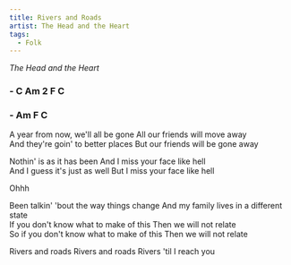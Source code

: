 ```yaml
---
title: Rivers and Roads
artist: The Head and the Heart
tags: 
  - Folk
---
```

*The Head and the Heart*

### - C Am 2 F C  
### - Am F C 

A year from now, we'll all be gone  All our friends will move away  
And they're goin' to better places  But our friends will be gone away

Nothin' is as it has been  And I miss your face like hell  
And I guess it's just as well  But I miss your face like hell

Ohhh

Been talkin' 'bout the way things change  And my family lives in a different state  
If you don't know what to make of this  Then we will not relate  
So if you don't know what to make of this  Then we will not relate

Rivers and roads  Rivers and roads  Rivers 'til I reach you
